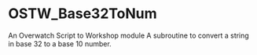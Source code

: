 # OSTW_Base32ToNum
An Overwatch Script to Workshop module
A subroutine to convert a string in base 32 to a base 10 number.